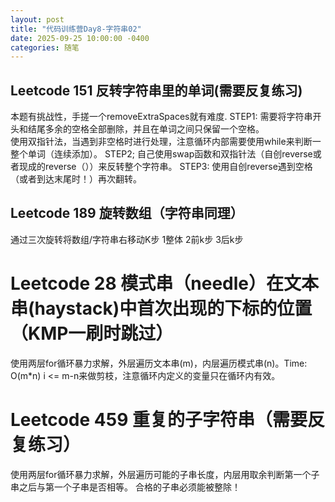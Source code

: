 ```yaml
---
layout: post
title: "代码训练营Day8-字符串02"
date: 2025-09-25 10:00:00 -0400
categories: 随笔
---
```


## Leetcode 151 反转字符串里的单词(需要反复练习)
本题有挑战性，手搓一个removeExtraSpaces就有难度.
STEP1: 需要将字符串开头和结尾多余的空格全部删除，并且在单词之间只保留一个空格。   
使用双指针法，当遇到非空格时进行处理，注意循环内部需要使用while来判断一整个单词（连续添加）。
STEP2; 自己使用swap函数和双指针法（自创reverse或者现成的reverse（））来反转整个字符串。
STEP3: 使用自创reverse遇到空格（或者到达末尾时！）再次翻转。

## Leetcode 189 旋转数组（字符串同理）
通过三次旋转将数组/字符串右移动K步
1整体 2前k步 3后k步

# Leetcode 28 模式串（needle）在文本串(haystack)中首次出现的下标的位置（KMP一刷时跳过）
使用两层for循环暴力求解，外层遍历文本串(m)，内层遍历模式串(n)。Time: O(m*n)
i <= m-n来做剪枝，注意循环内定义的变量只在循环内有效。

# Leetcode 459 重复的子字符串（需要反复练习）
使用两层for循环暴力求解，外层遍历可能的子串长度，内层用取余判断第一个子串之后与第一个子串是否相等。
合格的子串必须能被整除！




